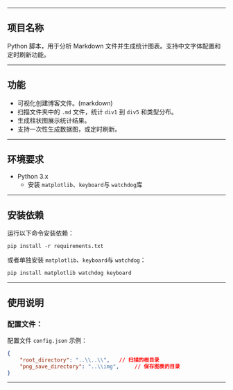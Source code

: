 
---

## **项目名称**

Python 脚本，用于分析 Markdown 文件并生成统计图表。支持中文字体配置和定时刷新功能。

---

## **功能**
- 可视化创建博客文件。(markdown)
- 扫描文件夹中的 `.md` 文件，统计 `div1` 到 `div5` 和类型分布。
- 生成柱状图展示统计结果。
- 支持一次性生成数据图，或定时刷新。

---

## **环境要求**

- Python 3.x
  - 安装 `matplotlib`、`keyboard`与 `watchdog`库

---

 ## **安装依赖**

运行以下命令安装依赖：

```
pip install -r requirements.txt
```

或者单独安装 `matplotlib`、`keyboard`与 `watchdog`：

```
pip install matplotlib watchdog keyboard
```

---

## **使用说明**



### **配置文件**：

配置文件 `config.json` 示例：

```json
{
    "root_directory": "..\\..\\",   // 扫描的根目录
    "png_save_directory": "..\\img",     // 保存图表的目录
}
```

---

